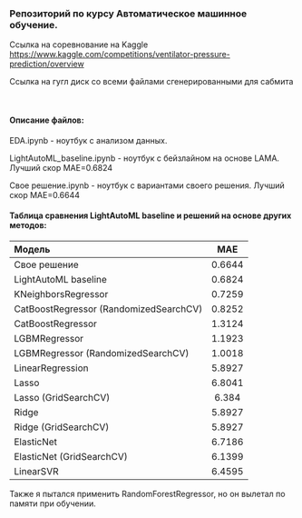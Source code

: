 ### Репозиторий по курсу Автоматическое машинное обучение.

Ссылка на соревнование на Kaggle
https://www.kaggle.com/competitions/ventilator-pressure-prediction/overview

Ссылка на гугл диск со всеми файлами сгенерированными для сабмита

$~~~~~~~~~$

#### Описание файлов:

EDA.ipynb - ноутбук с анализом данных.

LightAutoML_baseline.ipynb - ноутбук с бейзлайном на основе LAMA. Лучший скор MAE=0.6824

Свое решение.ipynb - ноутбук с вариантами своего решения. Лучший скор MAE=0.6644


#### Таблица сравнения LightAutoML baseline и решений на основе других методов:

| Модель                                 | MAE                 |
| :--------------------------------------|:-------------------:|
| Свое решение                           | 0.6644              | 
| LightAutoML baseline                   | 0.6824              | 
| KNeighborsRegressor                    | 0.7259              |
| CatBoostRegressor (RandomizedSearchCV) | 0.8252              |
| CatBoostRegressor                      | 1.3124              |
| LGBMRegressor                          | 1.1923              |
| LGBMRegressor (RandomizedSearchCV)     | 1.0018              |
| LinearRegression                       | 5.8927              |
| Lasso                                  | 6.8041              |
| Lasso (GridSearchCV)                   | 6.384               |
| Ridge                                  | 5.8927              |
| Ridge (GridSearchCV)                   | 5.8927              |
| ElasticNet                             | 6.7186              | 
| ElasticNet (GridSearchCV)              | 6.1399              |
| LinearSVR                              | 6.4595              |


Также я пытался применить RandomForestRegressor, но он вылетал по памяти при обучении.




